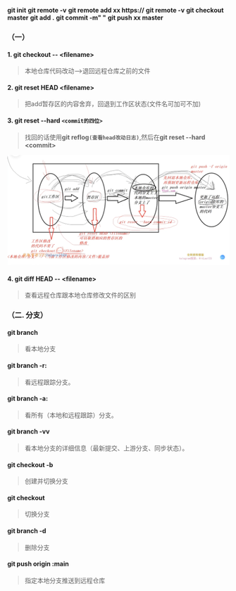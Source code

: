 **git init**
**git remote -v**
**git remote add xx https://**
**git remote -v**
**git checkout master**
**git add .**
**git commit -m" "**
**git push xx master**

### （一）
#### 1. git checkout -- \<filename>
>本地仓库代码改动-->退回远程仓库之前的文件
#### 2. git reset HEAD \<filename>
>把add暂存区的内容舍弃，回退到工作区状态(文件名可加可不加)
#### 3. git reset --hard `<commit的四位>`
>找回的话使用**git reflog`(查看head改动日志)`**,然后在**git reset --hard \<commit>**

![命令图片](/pictures/1.png)

#### 4. git diff HEAD -- \<filename> 
>查看远程仓库跟本地仓库修改文件的区别

### （二. 分支）
#### git branch 
>看本地分支
#### git branch -r:
>看远程跟踪分支。
#### git branch -a:
>看所有（本地和远程跟踪）分支。
#### git branch -vv
> 看本地分支的详细信息（最新提交、上游分支、同步状态）。
#### git checkout -b <branchname>
>创建并切换分支
#### git checkout <branchname>
>切换分支
#### git branch -d <branchname>
>删除分支
#### git push origin <filename>:main
>指定本地分支推送到远程仓库
